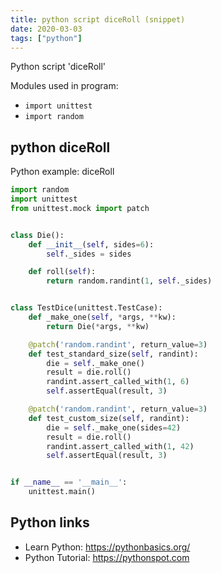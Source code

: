 ```yaml
---
title: python script diceRoll (snippet)
date: 2020-03-03
tags: ["python"]
---
```

Python script 'diceRoll'


Modules used in program: 
* `import unittest`
* `import random`

## python diceRoll

Python example: diceRoll

```python
import random
import unittest
from unittest.mock import patch


class Die():
    def __init__(self, sides=6):
        self._sides = sides

    def roll(self):
        return random.randint(1, self._sides)


class TestDice(unittest.TestCase):
    def _make_one(self, *args, **kw):
        return Die(*args, **kw)

    @patch('random.randint', return_value=3)
    def test_standard_size(self, randint):
        die = self._make_one()
        result = die.roll()
        randint.assert_called_with(1, 6)
        self.assertEqual(result, 3)

    @patch('random.randint', return_value=3)
    def test_custom_size(self, randint):
        die = self._make_one(sides=42)
        result = die.roll()
        randint.assert_called_with(1, 42)
        self.assertEqual(result, 3)


if __name__ == '__main__':
    unittest.main()


```

## Python links

- Learn Python: https://pythonbasics.org/
- Python Tutorial: https://pythonspot.com
